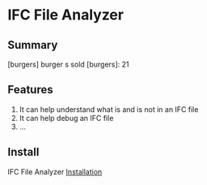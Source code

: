 # IFC File Analyzer

## Summary
[burgers] burger s sold
[burgers]: 21
## Features
1. It can help understand what is and is not in an IFC file
2. It can help debug an IFC file
3. ...

## Install
IFC File Analyzer [Installation](https://www.nist.gov/services-resources/software/ifc-file-analyzer)

